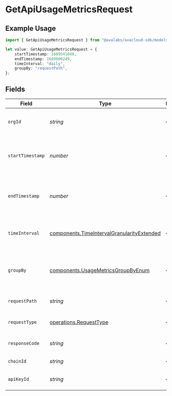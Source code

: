 # GetApiUsageMetricsRequest

## Example Usage

```typescript
import { GetApiUsageMetricsRequest } from "@avalabs/avacloud-sdk/models/operations";

let value: GetApiUsageMetricsRequest = {
    startTimestamp: 1689541049,
    endTimestamp: 1689800249,
    timeInterval: "daily",
    groupBy: "requestPath",
};
```

## Fields

| Field                                                                                                    | Type                                                                                                     | Required                                                                                                 | Description                                                                                              | Example                                                                                                  |
| -------------------------------------------------------------------------------------------------------- | -------------------------------------------------------------------------------------------------------- | -------------------------------------------------------------------------------------------------------- | -------------------------------------------------------------------------------------------------------- | -------------------------------------------------------------------------------------------------------- |
| `orgId`                                                                                                  | *string*                                                                                                 | :heavy_minus_sign:                                                                                       | Organization ID to fetch usage metrics for                                                               |                                                                                                          |
| `startTimestamp`                                                                                         | *number*                                                                                                 | :heavy_minus_sign:                                                                                       | Query param for retrieving items after a specific timestamp.                                             | 1689541049                                                                                               |
| `endTimestamp`                                                                                           | *number*                                                                                                 | :heavy_minus_sign:                                                                                       | Query param for retrieving items before a specific timestamp.                                            | 1689800249                                                                                               |
| `timeInterval`                                                                                           | [components.TimeIntervalGranularityExtended](../../models/components/timeintervalgranularityextended.md) | :heavy_minus_sign:                                                                                       | Time interval granularity for data aggregation                                                           | daily                                                                                                    |
| `groupBy`                                                                                                | [components.UsageMetricsGroupByEnum](../../models/components/usagemetricsgroupbyenum.md)                 | :heavy_minus_sign:                                                                                       | Query param for the criterion used for grouping metrics                                                  | requestPath                                                                                              |
| `requestPath`                                                                                            | *string*                                                                                                 | :heavy_minus_sign:                                                                                       | Filter data by request path.                                                                             |                                                                                                          |
| `requestType`                                                                                            | [operations.RequestType](../../models/operations/requesttype.md)                                         | :heavy_minus_sign:                                                                                       | Filter data by request type.                                                                             |                                                                                                          |
| `responseCode`                                                                                           | *string*                                                                                                 | :heavy_minus_sign:                                                                                       | Filter data by response status code.                                                                     |                                                                                                          |
| `chainId`                                                                                                | *string*                                                                                                 | :heavy_minus_sign:                                                                                       | Filter data by chain ID.                                                                                 |                                                                                                          |
| `apiKeyId`                                                                                               | *string*                                                                                                 | :heavy_minus_sign:                                                                                       | Filter data by API key ID.                                                                               |                                                                                                          |